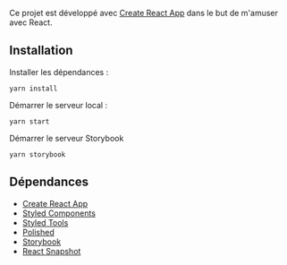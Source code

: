 Ce projet est développé avec [Create React App](https://github.com/facebookincubator/create-react-app) dans le but de m'amuser avec React.

## Installation

Installer les dépendances :

```
yarn install
```

Démarrer le serveur local :

```
yarn start
```

Démarrer le serveur Storybook

```
yarn storybook
```

## Dépendances

* [Create React App](https://github.com/facebookincubator/create-react-app)
* [Styled Components](https://www.styled-components.com/)
* [Styled Tools](https://github.com/diegohaz/styled-tools)
* [Polished](https://polished.js.org)
* [Storybook](https://storybook.js.org/)
* [React Snapshot](https://github.com/geelen/react-snapshot)
